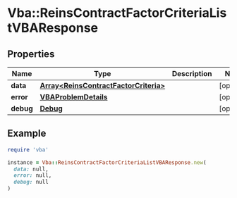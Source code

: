 # Vba::ReinsContractFactorCriteriaListVBAResponse

## Properties

| Name | Type | Description | Notes |
| ---- | ---- | ----------- | ----- |
| **data** | [**Array&lt;ReinsContractFactorCriteria&gt;**](ReinsContractFactorCriteria.md) |  | [optional] |
| **error** | [**VBAProblemDetails**](VBAProblemDetails.md) |  | [optional] |
| **debug** | [**Debug**](Debug.md) |  | [optional] |

## Example

```ruby
require 'vba'

instance = Vba::ReinsContractFactorCriteriaListVBAResponse.new(
  data: null,
  error: null,
  debug: null
)
```

